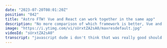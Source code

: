 ```yaml
---
date: "2023-07-20T08:01:20Z"
position: "042"
title: "Astro FTW! Vue and React can work together in the same app"
description: "No more comparison of which framework is better, Vue and React can work together in the same app. We're back with another episode of #Jamstack Fridays where Tony and Tim explore #Astro and what this new kid on the block means for modern web development."
image: "https://i.ytimg.com/vi/sUrxtZA2sA0/maxresdefault.jpg"
videoId: "sUrxtZA2sA0"
transcript: "javascript dude i don't think that was really good should we do it again i'm gonna pick on you and talk about your pool actually if you wanna really record this is gemstack friday with tnt hello tony how are you hello tim amazing are you enjoying the pool yes and to give people some context i just bought a new house and it has a pool so that's why he asked me if i'm enjoying the pool and you know what today it's so cold no pool today that's why you decided to come and finally record at jams like friday right exactly you were enjoying the pool and we couldn't record and release anything yeah finally it's cold exactly but what i i would say we work at a startup and we run and sprint all the time but actually i was just in my pool but yeah we're back back in business so let's talk about astro so what do you know about astro uh when i first heard about it i started another framework and the way they present it on their website is build faster websites with less client-side javascript let me just share my screen so everybody can see that here we go continue please yeah and you're like i'm just pretty much reading the site and yeah yeah uh there's nothing really just just jumps at you when you look at it you're looking at it but if you watch the video and if you read the docs it kind of opens up this amazing opportunity for developers like us who like to pull in our own direction for example you certainly do that with react and you love to stick with view except i think astro will allow us to work in the same repo and write our own code and don't have i don't have to learn view no exactly and you know what i kind of like about this too is what they explain is what comes out it doesn't actually have all these javascript bundles that then hydrate your page they can just output the html that your reactor view rendered as html basically but you can also add javascript and say only hydrate this little bit with a little bundle so we can kind of make javascript less websites it's like we're going to go back to the 90s i'm actually excited because it will probably get faster right what do you think yeah it will get faster it will be less less bloated i i would say and yeah we're all about performance and think about this it was performance performance performance now like technology is going in the direction of okay how can we make it even easier for developers to continue building their stuff without learning and taking courses and learning what they learned to like for example i started with react let's say and now i need to learn view and i think with astro will give me that opportunity not to learn so many frameworks i can just stick with what i'm keep it a bit more simple so actually the word simple is paramount here so let me just go to my other tab because this is what i built just this is like an i don't know reading the docs and trying something really fast and so i make a bunch of videos so i just queried my own website got the videos in and use a little view component to show this here and so then when i click on this no this is what you call the demo effect let me check what i do to fix this a few moments later here we go okay so basically i made a list of videos you click on the video and you can watch the video it's very simple and there's some astro html in here but there's also vgs stuff in here and so all these items and with the tags and stuff like that there are actually little few components that get hydrated on when it's in view so when i scroll down you can see them come in a little bit that's hydration and when i then click and go to this page this is just astro there's no vgs here oh that's kind of a crazy picture let me just go back and so when we look at that code there's not much going on right so this is my astro index file and so it's a dot astro which is cool it's a little bit like the dot view files and in between these guys here you can add some javascript or typescript or whatever you want and this happens on server side rendering and so i just have like a little page here i query my website this is a prismix cms i query the videos i map them into something and i loop over them with some sort of jsx like templating and then this video item here that says client visible this is a vgs component but the rest is just astro and so that vgs component is super simple it's just there's a prop that is a video object and you just render the video and that's actually all there is to it and when you then click on that video you go here and um here i actually yeah there's a little bit more to it because you what you could do is make a collection in astro and so this is like grabbing all of the things that are possible so astro knows what to render if it has to render a list and now i just map my the url that i have in the in here like when i click on this you see that url that slug i just you just filter it out and show that video but because of this collection astro can now render all your videos when you now hit mp and run generate right that's why it doesn't need to get static paths that next gs needs for example so enough is enough you've seen my astro stuff you've seen my few stuff but how about you tony actually add some react to this and still make it work let's do it let's do it okay let me just share your screen then okay there it is take us through what is needed to now add react to this okay so few things first of all let's add a react renderer so we're adding this into our package json or you can run yarn add and that will be your command that will automatically add it into your package.json as a dependency next will open astro config file dot mjs and inside of renders we'll add a react renderer here as well yeah so i actually went over this too fast you need a renderer for view also as you can see you can also add both which is really cool yup yup yup so and then if you want to render something else you'll have to add it here but we're just doing view and react so as you can see uh application will now have a react as well in the same repository yes so next step is to let's go ahead and create a component a react component so we're going to go into components as you can see this is tim's component so this is his repository and i'm just just to show you the same stuff yeah so this is the view one this is the one i did and this is the react component so we're importing react and we're having props past passed into the function and then in the return statement we pretty much are replicating what tim has created so let's go ahead and maybe throw this on the side just show you side by side yeah exactly so i just have a bit more html because of adding more attributes to the image tag and there's extra stuff but in the end this is relatively similar right and could you show like the astro um index file so you can see how these both these components live together yeah yeah i'll i'll i'm going there next so yeah oh sorry sorry oh yeah it's all good so same thing as we can see so we have a a tag we have an image then we have an article with a date and title so pretty much everything identically what tim has done or what you have done tim and then i'll go ahead and close these files just to clean up my space and then i'll go to page and then i'll go to index file so in index file as you can see we have a video item which is a view component yeah so it's learning yeah exactly it's an import yeah yeah and then we have and now a react component imported also in the astro one thing i wanted to also highlight that this is a syntax so these three dashes are important so that's how astro understands that this is uh this is the relevant code that they need to kind of parse yeah and this is only rendering on server side if it's between the dashes but you can also add a script tag somewhere else and that becomes then client-side and put into your bundle in the front end yep yep so let me just actually do this let's see if it will break view react there we go and then in the code below you can see them just living together just like two normal items like it was html which is pretty cool yep like two friends identically identical code everything is identical so let's actually go ahead and run this and see what happens yeah after add react so it will do yarn start and i have a feeling it might break because of those comments maybe maybe not i'm thinking it's just a javascript block so i'm assuming it should be okay all right oh look at that everything is cloned so yeah as you can see one thing that uh specifically was done just so you guys can see so there's no so there's an image date and title so there's no uh tags and that's how you can differentiate which one is a view which one is a react component identical stuff just identical information identical props but obviously utilizing two different technologies and that's just this is just insane and i love it and you know what i like most i would say is if you don't need any front-end javascript for this the output of this is just html there's no react or few bundles unless of course you choose to hydrate this on when it's in view which i did right when you scroll down it hydrates these items if you turn that off it will just render it as html like in ssr basically but it's jam stack so it's super fast so you can use your whole tool chain either react or view or both or add svelte or something crazy and it still works so do i need to rebuild my website again with something new what do you think would should we try this as i mean this is this is actually really good uh it is like a one file there is almost nothing to it this is literally deck set it up type it in done it's yeah and and imagine like you have a somebody's building your site and you have developers who are view developers and they build the site and then you have a react developers coming in and instead of going in and okay let's rebuild everything this is view no you just leave what's there and just keep going and you have react components that are built on top and they'll live side by side so yeah yeah crazy i love it i'm i'm ready to for the future because we're going back in time to simpler systems but with modern tool sets and what comes out is probably super fast if you put it on cloudflare or netlife or something so yeah inspiration i hope that this actually helps you as a viewer to also try something like this and leave a comment if you're interested so uh tony what's your next step with all this stuff you want to do something else with it we will we'll do something out but for our viewers we'll probably drop a link into a comment of this running on one of the modern cdns we're going to deploy it open source the code for you so you can grab and play with it yourself but uh tell us what you want to see next what you can build with astro maybe you want another framework add it into whatever we just added with tim or what i'm now thinking is why don't we add something more dynamic to it and only have small bundles to do that like the personalization we do with uniform we might be able to put that in without like the full react library i'm pretty interested in that let's have a look um that might be um i'm digging my own grave but maybe maybe it works anyways cheers man see you next friday good to see you"
---
```


